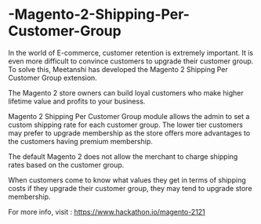 # -Magento-2-Shipping-Per-Customer-Group

In the world of E-commerce, customer retention is extremely important. It is even more difficult to convince customers to upgrade their customer group. To solve this, Meetanshi has developed the Magento 2 Shipping Per Customer Group extension.  

The Magento 2 store owners can build loyal customers who make higher lifetime value and profits to your business.  

Magento 2 Shipping Per Customer Group module allows the admin to set a custom shipping rate for each customer group. The lower tier customers may prefer to upgrade membership as the store offers more advantages to the customers having premium membership.  

The default Magento 2 does not allow the merchant to charge shipping rates based on the customer group.  

When customers come to know what values they get in terms of shipping costs if they upgrade their customer group, they may tend to upgrade store membership.  

For more info, visit : https://www.hackathon.io/magento-2121
